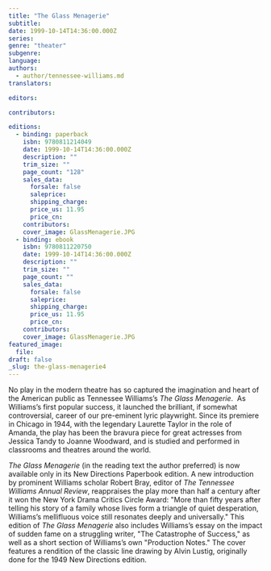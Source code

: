 ```yaml
---
title: "The Glass Menagerie"
subtitle:
date: 1999-10-14T14:36:00.000Z
series:
genre: "theater"
subgenre:
language:
authors:
  - author/tennessee-williams.md
translators:

editors:

contributors:

editions:
  - binding: paperback
    isbn: 9780811214049
    date: 1999-10-14T14:36:00.000Z
    description: ""
    trim_size: ""
    page_count: "128"
    sales_data:
      forsale: false
      saleprice:
      shipping_charge:
      price_us: 11.95
      price_cn:
    contributors:
    cover_image: GlassMenagerie.JPG
  - binding: ebook
    isbn: 9780811220750
    date: 1999-10-14T14:36:00.000Z
    description: ""
    trim_size: ""
    page_count: ""
    sales_data:
      forsale: false
      saleprice:
      shipping_charge:
      price_us: 11.95
      price_cn:
    contributors:
    cover_image: GlassMenagerie.JPG
featured_image:
  file:
draft: false
_slug: the-glass-menagerie4
---
```


No play in the modern theatre has so captured the imagination and heart of the American public as Tennessee Williams’s _The Glass Menagerie_.  As Williams’s first popular success, it launched the brilliant, if somewhat controversial, career of our pre-eminent lyric playwright. Since its premiere in Chicago in 1944, with the legendary Laurette Taylor in the role of Amanda, the play has been the bravura piece for great actresses from Jessica Tandy to Joanne Woodward, and is studied and performed in classrooms and theatres around the world. 

_The Glass Menagerie_ (in the reading text the author preferred) is now available only in its New Directions Paperbook edition. A new introduction by prominent Williams scholar Robert Bray, editor of _The Tennessee Williams Annual Review_, reappraises the play more than half a century after it won the New York Drama Critics Circle Award: "More than fifty years after telling his story of a family whose lives form a triangle of quiet desperation, Williams’s mellifluous voice still resonates deeply and universally." This edition of _The Glass Menagerie_ also includes Williams’s essay on the impact of sudden fame on a struggling writer, "The Catastrophe of Success," as well as a short section of Williams’s own "Production Notes." The cover features a rendition of the classic line drawing by Alvin Lustig, originally done for the 1949 New Directions edition.

